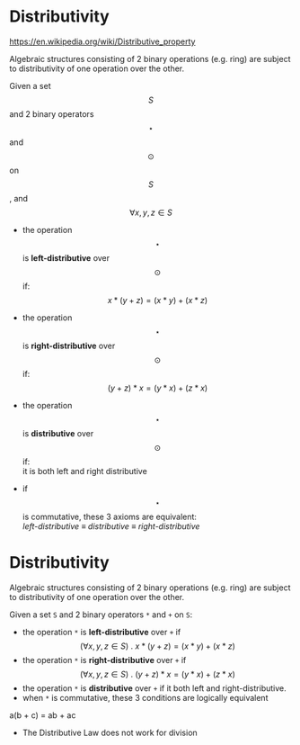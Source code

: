 # Distributivity

https://en.wikipedia.org/wiki/Distributive_property

Algebraic structures consisting of 2 binary operations (e.g. ring) are subject to distributivity of one operation over the other.

Given a set $$S$$ and 2 binary operators $$\star$$ and $$\odot$$ on $$S$$, and $$\forall x,y,z \in S$$


- the operation $$\star$$ is **left-distributive** over $$\odot$$ if:    
  $$x*(y+z) = (x*y) + (x*z)$$

- the operation $$\star$$ is **right-distributive** over $$\odot$$ if:     
  $$(y+z)*x=(y*x)+(z*x)$$

- the operation $$\star$$ is **distributive** over $$\odot$$ if:     
  it is both left and right distributive

- if $$\star$$ is commutative, these 3 axioms are equivalent:    
  *left-distributive ≡ distributive ≡ right-distributive*

# Distributivity

Algebraic structures consisting of 2 binary operations (e.g. ring) are subject to distributivity of one operation over the other.

Given a set `S` and 2 binary operators `*` and `+` on `S`:
- the operation `*` is **left-distributive** over `+` if    
  $$(\forall x,y,z \in S)\ .\ x*(y+z) = (x*y) + (x*z)$$
- the operation `*` is **right-distributive** over `+` if     
  $$(\forall x,y,z \in S)\ .\ (y+z)*x=(y*x)+(z*x)$$
- the operation `*` is **distributive** over `+` if it both left and right-distributive.
- when `*` is commutative, these 3 conditions are logically equivalent


a(b + c) = ab + ac



- The Distributive Law does not work for division

